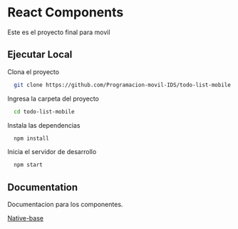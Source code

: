 # React Components

Este es el proyecto final para movil

## Ejecutar Local

Clona el proyecto

```bash
  git clone https://github.com/Programacion-movil-IDS/todo-list-mobile.git
```

Ingresa  la carpeta del proyecto

```bash
  cd todo-list-mobile
```

Instala las dependencias

```bash
  npm install
```

Inicia el servidor de desarrollo

```bash
  npm start
```


## Documentation

Documentacion para los componentes.

[Native-base](https://docs.nativebase.io/input)